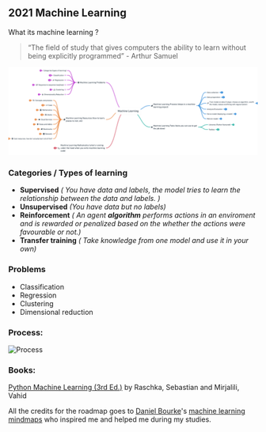 ##  2021 Machine Learning
What its machine learning ?

> “The field of study that gives computers the ability to learn without
> being explicitly programmed” - Arthur Samuel


![Roadmap](https://raw.githubusercontent.com/mrdbourke/machine-learning-roadmap/master/2020-ml-roadmap-overview.png?token=AD7ZOCOIG7IZXHDL63W6RZK7A3B6I)

### Categories / Types of learning 

 - **Supervised** *( You have data and labels, the model tries to learn the relationship between the 	data and labels. )*
 - **Unsupervised** *(You have data but no labels)*
 - **Reinforcement** *( An agent **algorithm** performs actions in an enviroment and is rewarded or penalized based on the whether the actions were favourable or not.)*
 - **Transfer training** *( Take knowledge from one model and use it in your own)*


### Problems
- Classification 
- Regression 
- Clustering 
- Dimensional reduction 

### Process:
![Process](https://github.com/pepsm/ML/process.png) 

### Books: 

[Python Machine Learning (3rd Ed.)](https://github.com/rasbt/python-machine-learning-book-3rd-edition) by Raschka, Sebastian and Mirjalili, Vahid


All the credits for the roadmap goes to [Daniel Bourke](https://github.com/mrdbourke)'s [machine learning mindmaps](https://github.com/mrdbourke/machine-learning-roadmap) who inspired me and helped me during my studies.
